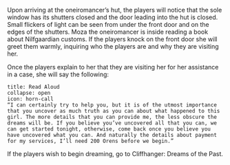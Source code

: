 Upon arriving at the oneiromancer’s hut, the players will notice that the sole window has its shutters closed and the door leading into the hut is closed. Small flickers of light can be seen from under the front door and on the edges of the shutters. Moza the oneiromancer is inside reading a book about Nilfgaardian customs. If the players knock on the front door she will greet them warmly, inquiring who the players are and why they are visiting her.

Once the players explain to her that they are visiting her for her assistance in a case, she will say the following:
```ad-note
title: Read Aloud
collapse: open
icon: horn-call
“I can certainly try to help you, but it is of the utmost importance that you uncover as much truth as you can about what happened to this girl. The more details that you can provide me, the less obscure the dreams will be. If you believe you’ve uncovered all that you can, we can get started tonight, otherwise, come back once you believe you have uncovered what you can. And naturally the details about payment for my services, I’ll need 200 Orens before we begin.”
```
If the players wish to begin dreaming, go to Cliffhanger: Dreams of the Past.